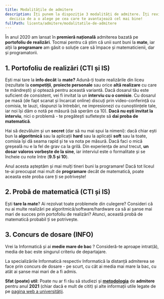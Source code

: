 ```yaml
---
title: Modalitățile de admitere
description: Îți punem la dispoziție 3 modalități de admitere. Îți revine ție
  decizia de a o alege pe cea care te avantajează cel mai bine!
fullPath: licenta/admitere/modalitatile-de-admitere
---
```

În anul 2020 am lansat în **premieră națională** admiterea bazată pe **portofoliu de realizări**. Tocmai pentru că știm că unii sunt buni la **mate**, iar alții la **programare** am găsit o soluție care să împace și matematicienii, dar și programatorii. 

## 1. Portofoliu de realizări (CTI și IS)

Ești mai tare la **info decât** la **mate?** Adună-ți toate realizările din liceu (rezultate la **competiții**, **proiecte personale** sau orice **altă realizare** cu care te mândrești) și optează pentru această variantă. Dacă dosarul tău este suficient de consistent, vei fi invitat la un **interviu cu o comisie**. Cu dosarul pe masă (de fapt scanat și încarcat online) discuți prin video-conferință cu comisia, te lauzi, răspunzi la întrebări, ne impresionezi cu cunoștiințele tale, iar noi își dăm o notă pe măsură (să sperăm ca 10). **Dacă nu ești invitat la interviu**, nici o problemă - te pregătești sufletește să **dai proba de matematică**. 

Hai să dezvăluim și un **secret** (dar să nu mai spui la nimeni): dacă chiar ești bun la **algoritmică** sau la aplicații **hard** sau la aplicații **soft** sau la toate, comisia își dă seama rapid și te va nota pe măsură. Dacă faci o mică greșeală nu e la fel de grav ca la grilă. Din experiența de anul trecut, **un dosar valoros vorbește de la sine**, iar interviul este o formalitate și se încheie cu note între (**9.5 și 10**).

Anul acesta așteptăm și mai mulți tineri buni la programare! Dacă tot liceul te-ai preocupat mai mult de **programare** decât de matematică, poate aceasta este proba care ți se potrivește!

## 2. Probă de matematică (CTI și IS)

Ești **tare la mate**? Ai rezolvat toate problemele din culegere? Consideri că nu ai multe realizări pe algoritmică/software/hardware ca să ai șanse mai mari de succes prin portofoliu de realizări? Atunci, această probă de matematică probabil ți se potrivește. 

## 3. Concurs de dosare (INFO)

Vrei la Informatică și ai **medie mare de bac** ? Consideră-te aproape intrat(ă), media de bac este singurul criteriu de departajare.

La specializările Informatică respectiv Informatică la distanță admiterea se face prin concurs de dosare - pe scurt, cu cât ai media mai mare la bac, cu atât ai șanse mai mari de a fi admis.



**Sfat (poate) util**: Poate nu ar fi rău să studiezi și **[metodologia](https://www.upt.ro/Informatii_admitere-licenta_1536_ro.html)** de **admitere** pentru anul **2021** (chiar dacă e mult de citit) și alte informații utile legate de pe [pagina web a universității](https://www.upt.ro/).